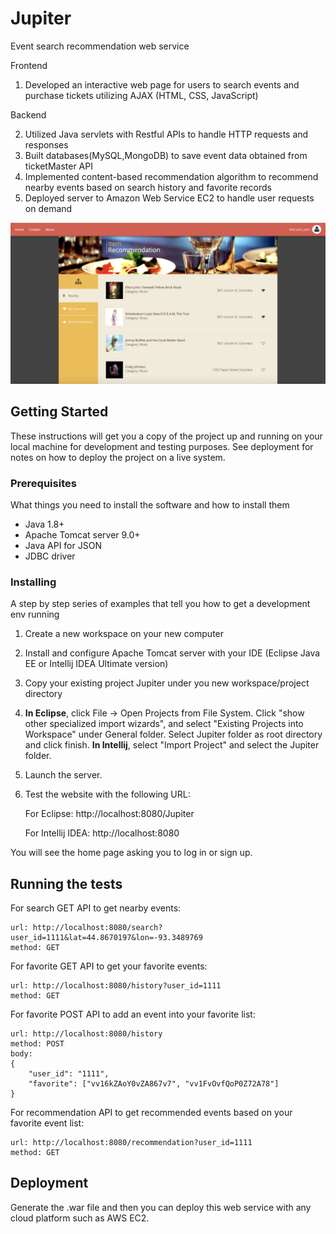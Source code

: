 # Jupiter
Event search recommendation web service

Frontend
1. Developed an interactive web page for users to search events and purchase tickets utilizing AJAX (HTML, CSS, JavaScript)

Backend

2. Utilized Java servlets with Restful APIs to handle HTTP requests and responses
3. Built databases(MySQL,MongoDB) to save event data obtained from ticketMaster API
4. Implemented content-based recommendation algorithm to recommend nearby events based on search history and favorite records
5. Deployed server to Amazon Web Service EC2 to handle user requests on demand

![demo1](https://github.com/joeyudongs/Jupiter/blob/master/images/EventRecommendation.png)

## Getting Started

These instructions will get you a copy of the project up and running on your local machine for development and testing purposes. See deployment for notes on how to deploy the project on a live system.

### Prerequisites

What things you need to install the software and how to install them
<ul>
  <li>Java 1.8+</li>
  <li>Apache Tomcat server 9.0+</li>
  <li>Java API for JSON</li>
  <li>JDBC driver</li>
</ul>

### Installing

A step by step series of examples that tell you how to get a development env running

1. Create a new workspace on your new computer

2. Install and configure Apache Tomcat server with your IDE (Eclipse Java EE or Intellij IDEA Ultimate version)

4. Copy your existing project Jupiter under you new workspace/project directory 
  
5. <b>In Eclipse</b>, click File -> Open Projects from File System. Click "show other specialized import wizards", and select "Existing Projects into Workspace" under General folder. Select Jupiter folder as root directory and click finish. <b>In Intellij</b>, select "Import Project" and select the Jupiter folder.

6. Launch the server.

7. Test the website with the following URL: 

    For Eclipse: http://localhost:8080/Jupiter
    
    For Intellij IDEA: http://localhost:8080

You will see the home page asking you to log in or sign up.


## Running the tests

For search GET API to get nearby events:
```
url: http://localhost:8080/search?user_id=1111&lat=44.8670197&lon=-93.3489769
method: GET
```
For favorite GET API to get your favorite events:
```
url: http://localhost:8080/history?user_id=1111
method: GET

```
For favorite POST API to add an event into your favorite list:
```
url: http://localhost:8080/history
method: POST
body:
{
	"user_id": "1111",
	"favorite": ["vv16kZAoY0vZA867v7", "vv1FvOvfQoP0Z72A78"]
}
```
For recommendation API to get recommended events based on your favorite event list:
```
url: http://localhost:8080/recommendation?user_id=1111
method: GET
```
## Deployment

Generate the .war file and then you can deploy this web service with any cloud platform such as AWS EC2. 